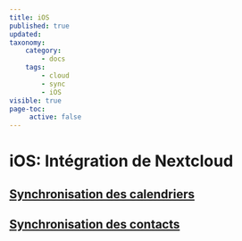 ```yaml
---
title: iOS
published: true
updated:
taxonomy:
    category:
        - docs
    tags:
        - cloud
        - sync
        - iOS
visible: true
page-toc:
     active: false
---
```


# iOS: Intégration de Nextcloud

## [Synchronisation des calendriers](calendar-syncing)
## [Synchronisation des contacts](contact-syncing)
